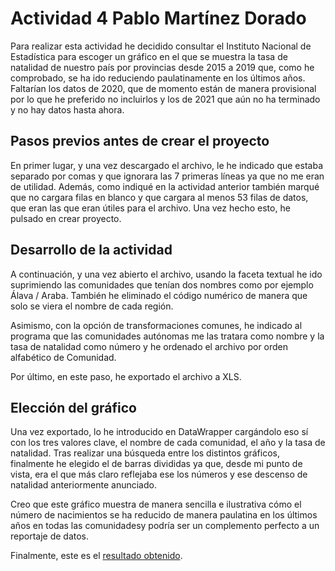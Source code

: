 # Actividad 4 Pablo Martínez Dorado 
Para realizar esta actividad he decidido consultar el Instituto Nacional de Estadística para escoger un gráfico en el que se muestra la tasa de natalidad de nuestro país por provincias desde 2015 a 2019 que, como he comprobado, se ha ido reduciendo paulatinamente en los últimos años. Faltarían los datos de 2020, que de momento están de manera provisional por lo que he preferido no incluirlos y los de 2021 que aún no ha terminado y no hay datos hasta ahora. 

## Pasos previos antes de crear el proyecto

En primer lugar, y una vez descargado el archivo, le he indicado que estaba separado por comas y que ignorara las 7 primeras líneas ya que no me eran de utilidad. Además, como indiqué en la actividad anterior también marqué que no cargara filas en blanco y que cargara al menos 53 filas de datos, que eran las que eran útiles para el archivo. Una vez hecho esto, he pulsado en crear proyecto. 


## Desarrollo de la actividad 


A continuación, y una vez abierto el archivo, usando la faceta textual he ido suprimiendo las comunidades que tenían dos nombres como por ejemplo Álava / Araba. También he eliminado el código numérico de manera que solo se viera el nombre de cada región. 

Asimismo, con la opción de transformaciones comunes, he indicado al programa que las comunidades autónomas me las tratara como nombre y la tasa de natalidad como número y he ordenado el archivo por orden alfabético de Comunidad. 

Por último, en este paso, he exportado el archivo a XLS. 

## Elección del gráfico 

Una vez exportado, lo he introducido en DataWrapper cargándolo eso sí con los tres valores clave, el nombre de cada comunidad, el año y la tasa de natalidad. Tras realizar una búsqueda entre los distintos gráficos, finalmente he elegido el de barras divididas ya que, desde mi punto de vista, era el que más claro reflejaba ese los números y ese descenso de natalidad anteriormente anunciado. 

Creo que este gráfico muestra de manera sencilla e ilustrativa cómo el número de nacimientos se ha reducido de manera paulatina en los últimos años en todas las comunidadesy podría ser un complemento perfecto a un reportaje de datos. 

Finalmente, este es el [resultado obtenido](https://datawrapper.dwcdn.net/PpH6s/2/). 

